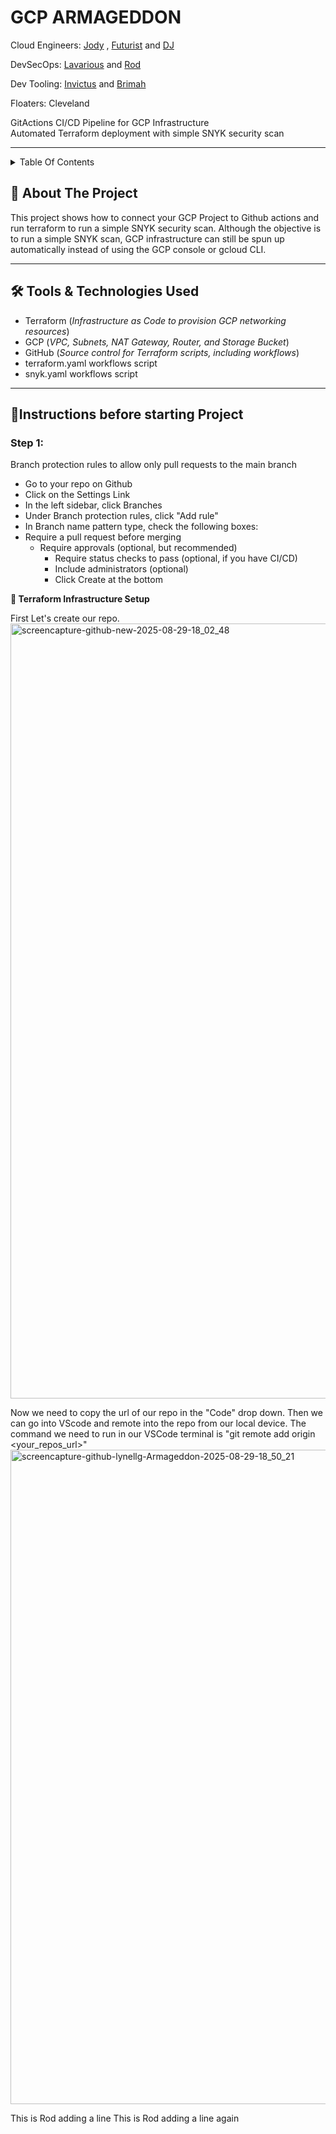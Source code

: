 <h1>GCP ARMAGEDDON</h1>




Cloud Engineers:
<a href="https://github.com/lynellg">Jody</a> , <a href="https://github.com/Futurist2099">Futurist</a> and <a href="https://github.com/Dejii2">DJ</a>

DevSecOps:
<a href="https://github.com/LarvariousM">Lavarious</a> and <a href="https://github.com/cloudninja365">Rod</a>

Dev Tooling:
<a href="https://github.com/KTMachine">Invictus</a>  and <a href="https://github.com/Brimah-Khalil-Kamara">Brimah</a>


Floaters:
Cleveland


GitActions CI/CD Pipeline for GCP Infrastructure  
Automated Terraform deployment with simple SNYK security scan
****

<details>
  <summary>Table Of Contents</summary>

  - <a href="https://github.com/Melanated-Cyber-Kings/GCP-Armageddon/edit/main/README.md#about-the-project">About The Project</a>
  - <a href="https://github.com/Melanated-Cyber-Kings/GCP-Armageddon/edit/main/README.md#-tools--technologies-used">Tools & Technologies Used</a>
  - <a href="https://github.com/Melanated-Cyber-Kings/GCP-Armageddon/edit/main/README.md#instructions-before-starting-project">Instructions before starting Project</a>
      - <a href="https://github.com/Melanated-Cyber-Kings/GCP-Armageddon/edit/main/README.md#step-1">Step 1: Branch protection rules to allow only pull requests to the main branch</a>  
      - <a href="https://github.com/Melanated-Cyber-Kings/GCP-Armageddon/edit/main/README.md#step-1">Step 2: Get your secret in the repository to have your json key</a>
      - <a href="https://github.com/Melanated-Cyber-Kings/GCP-Armageddon/edit/main/README.md#step-1">Step 3: Each member create a new branch that's not the main branch save changes into that new branch and push into github</a>

</details>


<h2>📌 About The Project</h2>

This project shows how to connect your GCP Project to Github actions and run terraform to run a simple SNYK security scan. Although the objective is to run a simple SNYK scan, GCP infrastructure can still be spun up automatically instead of using the GCP console or gcloud CLI. 

---

<h2>🛠 Tools & Technologies Used</h2>

- Terraform  (_Infrastructure as Code to provision GCP networking resources_)  
- GCP  (_VPC, Subnets, NAT Gateway, Router, and Storage Bucket_)  
- GitHub  (_Source control for Terraform scripts, including workflows_) 
- terraform.yaml workflows script
- snyk.yaml workflows script

---

<h2>🧾Instructions before starting Project</h2>

<h3>Step 1:</h3> Branch protection rules to allow only pull requests to the main branch


- Go to your repo on Github
- Click on the Settings Link
- In the left sidebar, click Branches
- Under Branch protection rules, click "Add rule"
- In Branch name pattern type, check the following boxes:
- Require a pull request before merging
  - Require approvals (optional, but recommended)
    - Require status checks to pass (optional, if you have CI/CD)
    - Include administrators (optional)
    - Click Create at the bottom


****📂 Terraform Infrastructure Setup****

First Let's create our repo.
<img width="1920" height="1240" alt="screencapture-github-new-2025-08-29-18_02_48" src="https://github.com/user-attachments/assets/b2da517f-eec5-41b4-9dac-e6fe7d9c111a" />


Now we need to copy the url of our repo in the "Code" drop down. Then we can go into VScode and remote into the repo from our local device. The command we need to run in our VSCode terminal is "git remote add origin <your_repos_url>"
<img width="1920" height="1047" alt="screencapture-github-lynellg-Armageddon-2025-08-29-18_50_21" src="https://github.com/user-attachments/assets/435c3bae-2a67-4fa9-a011-52cbcd6f7390" />


This is Rod adding a line 
This is Rod adding a line again
